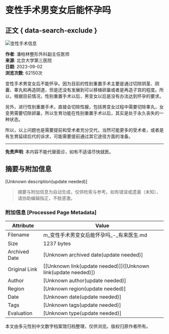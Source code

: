 # 变性手术男变女后能怀孕吗

## 正文 { data-search-exclude }


![变性手术信息](https://file.youlai.cn/cnkfile1/M00/28/60/o4YBAFsYzSOAQ7yAAAEZFxH5EZc25.jpeg?x-oss-process=image/resize,w_360,m_lfit)

**作者**: 潘柏林整形外科副主任医师  
**来源**: 北京大学第三医院  
**日期**: 2023-09-02  
**浏览次数**: 62150次  

变性手术男变女后不能怀孕。因为目前的性别重置手术主要是通过切除阴茎、阴囊、睾丸和再造阴道，但是还没有发展到可以移植卵巢或者是再造子宫的程度。所以，根据目前情况，性别重置手术以后，男变女以后是没有办法达到怀孕的要求。

另外，进行性别重置手术，直接会切除性腺，包括男变女过程中需要切除睾丸，女变男需要切除卵巢，所以生育功能在性别重置手术以后，其实是处于永久丧失的一种状态。

所以，以上问题也是需要提前和受术者充分交代，当然可能更多的受术者，或者是有生育延续后代的诉求，可能需要提前通过其它途径方面的准备。

---

**免责声明**: 本内容不能代替面诊，如有不适请尽快就医。
<!-- tcd_original_link https://m.youlai.cn/video/article/35BE63UUOk.html -->


## 摘要与附加信息

<!-- tcd_abstract -->
[Unknown description(update needed)]
<!-- tcd_abstract_end -->

> 摘要与附加信息为自动生成，仅供检索与参考。如有错误或遗漏（未知），请协助编辑指正，不胜感激。

### 附加信息 [Processed Page Metadata]

| Attribute       | Value                                  |
|-----------------|----------------------------------------|
| Filename        | m_变性手术男变女后能怀孕吗_-_有来医生.md                             |
| Size            | 1237 bytes                           |
| Archived Date   | [Unknown archived date(update needed)]                             |
| Original Link   | [[Unknown link(update needed)]]([Unknown link(update needed)])                       |
| Author          | [Unknown author(update needed)]                               |
| Region          | [Unknown region(update needed)]                               |
| Date            | [Unknown date(update needed)]                                 |
| Tags            | [Unknown tags(update needed)]                                 |
| Evaluation            | [Unknown type(update needed)]                                 |
<!-- tcd_table_end -->

本文由多元性别中文数字档案馆归档整理，仅供浏览。版权归原作者所有。

